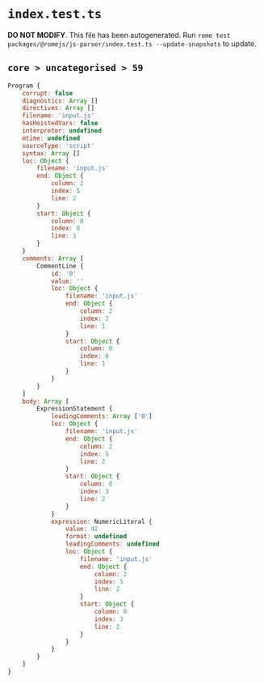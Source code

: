 # `index.test.ts`

**DO NOT MODIFY**. This file has been autogenerated. Run `rome test packages/@romejs/js-parser/index.test.ts --update-snapshots` to update.

## `core > uncategorised > 59`

```javascript
Program {
	corrupt: false
	diagnostics: Array []
	directives: Array []
	filename: 'input.js'
	hasHoistedVars: false
	interpreter: undefined
	mtime: undefined
	sourceType: 'script'
	syntax: Array []
	loc: Object {
		filename: 'input.js'
		end: Object {
			column: 2
			index: 5
			line: 2
		}
		start: Object {
			column: 0
			index: 0
			line: 1
		}
	}
	comments: Array [
		CommentLine {
			id: '0'
			value: ''
			loc: Object {
				filename: 'input.js'
				end: Object {
					column: 2
					index: 2
					line: 1
				}
				start: Object {
					column: 0
					index: 0
					line: 1
				}
			}
		}
	]
	body: Array [
		ExpressionStatement {
			leadingComments: Array ['0']
			loc: Object {
				filename: 'input.js'
				end: Object {
					column: 2
					index: 5
					line: 2
				}
				start: Object {
					column: 0
					index: 3
					line: 2
				}
			}
			expression: NumericLiteral {
				value: 42
				format: undefined
				leadingComments: undefined
				loc: Object {
					filename: 'input.js'
					end: Object {
						column: 2
						index: 5
						line: 2
					}
					start: Object {
						column: 0
						index: 3
						line: 2
					}
				}
			}
		}
	]
}
```
